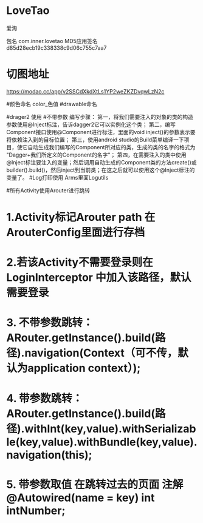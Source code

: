 # LoveTao
爱淘

包名
com.inner.lovetao
MD5应用签名
d85d28ecb19c338338c9d06c755c7aa7


# 切图地址
https://modao.cc/app/v2SSCdXkdXtLs1YP2weZKZDvqwLzN2c

#颜色命名
color_色值
#drawable命名



#drager2 使用
#不带参数
编写步骤：
第一，将我们需要注入的对象的类的构造参数使用@Inject标注，告诉dagger2它可以实例化这个类；
第二，编写Component接口使用@Component进行标注，里面的void inject()的参数表示要将依赖注入到的目标位置；
第三，使用android studio的Build菜单编译一下项目，使它自动生成我们编写的Component所对应的类，生成的类的名字的格式为 "Dagger+我们所定义的Component的名字"；
第四，在需要注入的类中使用@Inject标注要注入的变量；然后调用自动生成的Component类的方法create()或builder().build()，然后inject到当前类；在这之后就可以使用这个@Inject标注的变量了。
#Log打印使用 Arms里面Logutils

#所有Activity使用Arouter进行跳转 

  # 1.Activity标记Arouter path 在ArouterConfig里面进行存档 
  
  # 2.若该Activity不需要登录则在LoginInterceptor 中加入该路径，默认需要登录
  
  # 3. 不带参数跳转：   ARouter.getInstance().build(路径).navigation(Context（可不传，默认为application context）);
  
  # 4. 带参数跳转：  ARouter.getInstance().build(路径).withInt(key,value).withSerializable(key,value).withBundle(key,value).navigation(this);
  
  # 5. 带参数取值    在跳转过去的页面 注解  @Autowired(name = key)    int intNumber;  
                                               
                                     
